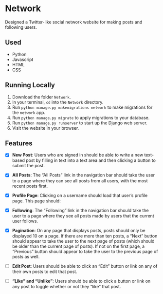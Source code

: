 # Network

Designed a Twitter-like social network website for making posts and following users.

## Used

- Python
- Javascript
- HTML
- CSS

## Running Locally

1. Download the folder `Network`.
2. In your terminal, `cd` into the `Network` directory.
3. Run `python manage.py makemigrations network` to make migrations for the `network` app.
4. Run `python manage.py migrate` to apply migrations to your database.
5. Run `python manage.py runserver` to start up the Django web server.
6. Visit the website in your browser.

## Features

- [x] **New Post**: Users who are signed in should be able to write a new text-based post by filling in text into a text area and then clicking a button to submit the post.
- [x] **All Posts**: The “All Posts” link in the navigation bar should take the user to a page where they can see all posts from all users, with the most recent posts first.
- [x] **Profile Page**: Clicking on a username should load that user’s profile page. This page should:
- [x] **Following**: The “Following” link in the navigation bar should take the user to a page where they see all posts made by users that the current user follows.
- [x] **Pagination**: On any page that displays posts, posts should only be displayed 10 on a page. If there are more than ten posts, a “Next” button should appear to take the user to the next page of posts (which should be older than the current page of posts). If not on the first page, a “Previous” button should appear to take the user to the previous page of posts as well.
- [ ] **Edit Post**: Users should be able to click an “Edit” button or link on any of their own posts to edit that post.
- [ ] **“Like” and “Unlike”**: Users should be able to click a button or link on any post to toggle whether or not they “like” that post.

